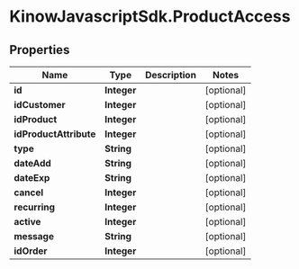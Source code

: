 # KinowJavascriptSdk.ProductAccess

## Properties
Name | Type | Description | Notes
------------ | ------------- | ------------- | -------------
**id** | **Integer** |  | [optional] 
**idCustomer** | **Integer** |  | [optional] 
**idProduct** | **Integer** |  | [optional] 
**idProductAttribute** | **Integer** |  | [optional] 
**type** | **String** |  | [optional] 
**dateAdd** | **String** |  | [optional] 
**dateExp** | **String** |  | [optional] 
**cancel** | **Integer** |  | [optional] 
**recurring** | **Integer** |  | [optional] 
**active** | **Integer** |  | [optional] 
**message** | **String** |  | [optional] 
**idOrder** | **Integer** |  | [optional] 


